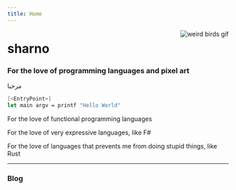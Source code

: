 ```yaml
---
title: Home
---
```


[<img src="https://media.giphy.com/media/3oKIPvLTTxfFYT68P6/giphy.gif" style="max-width:25%;float:right;" alt="weird birds gif" />](https://sharno.github.io)

# sharno

### For the love of programming languages and pixel art

مرحبا

```fsharp
[<EntryPoint>]
let main argv = printf "Hello World"
```

For the love of functional programming languages

For the love of very expressive languages, like F#

For the love of languages that prevents me from doing stupid things, like Rust

<hr/>

### Blog